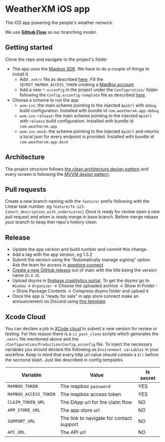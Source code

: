 # WeatherXM iOS app

The iOS app powering the people's weather network.

We use [**Github Flow**](https://githubflow.github.io/) as our branching model.

## Getting started
Clone the repo and navigate to the project's folder
- The app uses the [Mapbox SDK](https://docs.mapbox.com/ios/maps/guides/). We have to do a couple of things to install it.
  - Add `.netrc` file as described [here](https://docs.mapbox.com/ios/maps/guides/install/). Fill the `SECRET_MAPBOX_ACCESS_TOKEN` creating a [MapBox account](https://account.mapbox.com/).
  - Add a new `*.xcconfig` in the project under the `Configuration/` folder following the `Config.xcconfig-template` file as described [here](https://github.com/WeatherXM/wxm-ios/blob/main/CONTRIBUTING.md).
- Choose a scheme to run the app
  - `wxm-ios`: the main scheme pointing to the injected `ApiUrl` with `debug` build configuration. Installed with bundle id `com.weatherxm.app.debug`
  - `wxm-ios-release`: the main scheme pointing to the injected `ApiUrl` with `release` build configuration. Installed with bundle id `com.weatherxm.app`
  - `wxm-ios-mock`: the scheme pointing to the injected `ApiUrl` and returns a local json for every endpoint is provided. Installed with bundle id `com.weatherxm.app.mock`

## Architecture
The project structure follows [the clean architecture design pattern](https://tech.olx.com/clean-architecture-and-mvvm-on-ios-c9d167d9f5b3) and every screen is following the [MVVM design pattern](https://blog.devgenius.io/mvvm-architectural-design-pattern-in-swift-87dde74758b0).
## Pull requests
Create a new branch naming with the `feature/` prefix following with the Linear task number. eg `feature/fe-123-{short_description_with_underscores}`
Once is ready for review open a new pull request and when is ready merge in base branch. Before merge rebase your branch to keep ther repo's history clean.
## Release
- Update the app version and build number and commit this change.
- Add a tag with the app version, eg 1.5.2
- Submit the version using the "Automatically manage signing" option. Ask the team for access in [appstore connect](https://appstoreconnect.apple.com)
- [Create a new GitHub release](https://github.com/WeatherXM/wxm-ios/releases/new) out of main with the title being the version name (`X.X.X`).
- Upload dsyms in [firebase crashlytics portal](https://console.firebase.google.com/u/1/project/weatherxm-321811/crashlytics/app/ios:com.weatherxm.app/dsyms). To get the dsyms go to `Window` -> `Organizer` -> Choose the uploaded archive -> Show In Finder -> Show Package Contents -> Compress dsyms folder and upload it
- Once the app is "ready for sale" in app store connect make an announcement on Discord using [this template](https://docs.google.com/document/d/1U5_c8qvHTYPKzTJMKDRyJ6lnWswHiQMZ_3TILrIp0-A/edit#heading=h.804cjvu6wcee)
## Xcode Cloud
You can declare a job in [XCode cloud](https://developer.apple.com/xcode-cloud/) to submit a new version for review or testing. For this reason there is a `ci_post_clone` scripts which generates the `.netrc` file mentioned above and the `/Configuration/Production/Config.xcconfig` file. To inject the necessary variables you should declare the following as `Environment variables` in your workflow. Keep in mind that every http url value should contain a `$()` before the secnond slash. Just like described in config templates

| Variable             | Value                                    | Is secret |
|----------------------|------------------------------------------|-----------|
| `MAPBOX_TOKEN`       | The mapbox `password`                    | YES       |                                |
| `MAPBOX_ACCESS_TOKEN`| The mapbox access token                  | YES       |
| `CLAIM_TOKEN_URL`    | The DApp url for the claim flow          | NO        |
| `APP_STORE_URL`      | The app store url                        | NO        |
| `SUPPORT_URL`        | The link to navigate for contact support | NO        |
| `API_URL`            | The API url                              | NO        |
